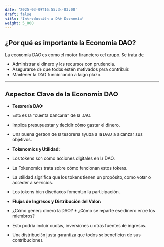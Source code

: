 ```yaml
---
date: '2025-03-09T16:55:34-03:00'
draft: false
title: 'Introducción a DAO Economía'
weight: 5_000
---
```


## ¿Por qué es importante la Economía DAO?

La economía DAO es como el motor financiero del grupo. Se trata de:

* Administrar el dinero y los recursos con prudencia.
* Asegurarse de que todos estén motivados para contribuir.
* Mantener la DAO funcionando a largo plazo.

---

## Aspectos Clave de la Economía DAO

* **Tesorería DAO:**
* Esta es la "cuenta bancaria" de la DAO.
* Implica presupuestar y decidir cómo gastar el dinero.
* Una buena gestión de la tesorería ayuda a la DAO a alcanzar sus objetivos.

* **Tokenomics y Utilidad:**
* Los tokens son como acciones digitales en la DAO.
* La Tokenomics trata sobre cómo funcionan estos tokens.
* La utilidad significa que los tokens tienen un propósito, como votar o acceder a servicios.
* Los tokens bien diseñados fomentan la participación.

* **Flujos de Ingresos y Distribución del Valor:**
* ¿Cómo genera dinero la DAO? * ¿Cómo se reparte ese dinero entre los miembros?
* Esto podría incluir cuotas, inversiones u otras fuentes de ingresos.
* Una distribución justa garantiza que todos se beneficien de sus contribuciones.